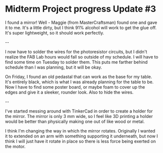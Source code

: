 # Midterm Project progress Update #3

I found a mirror! Well - Maggie (from MasterCraftsman) found one and gave it to me. It's a little dirty, but I think 91% alcohol will work to get the glue off. It's super lightweight, so it should work perfectly.

--

I now have to solder the wires for the photoresistor circuits, but I didn't realize the FAB Lab hours would fall so outside of my schedule. I will have to find some time on Tuesday to solder them.
This puts me farther behind schedule than I was planning, but it will be okay.

On Friday, I found an old pedastal that can work as the base for my table. It's entirely black, which is what I was already planning for the table to be. Now I have to find some poster board, or maybe foam to cover up the edges and give it a sleeker, rounder look. Also to hide the wires.

--

I've started messing around with TinkerCad in order to create a holder for the mirror. The mirror is only 3 mm wide, so I feel like 3D printing a holder would be better than physically making one out of like wood or metal.

I think I'm changing the way in which the mirror rotates. Originally I wanted it to extended on an arm with something supporting it underneath, but now I think I will just have it rotate in place so there is less force being exerted on the motor.
